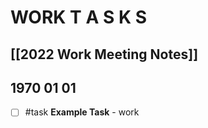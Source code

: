 # **WORK** T A S K S
[[2022 Work Meeting Notes]]
---

## 1970 01 01
- [ ] #task **Example Task** - work